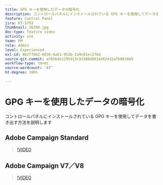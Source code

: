 ```yaml
---
title: GPG キーを使用したデータの暗号化
description: コントロールパネルにインストールされている GPG キーを使用してデータを書き出す方法を説明します。
feature: Control Panel
jira: KT-5793
thumbnail: 36399.jpg
doc-type: feature video
activity: use
team: PM
role: Admin
level: Experienced
exl-id: 8b2ff6b2-6836-4ab1-953b-2a9c81ec576d
source-git-commit: af05bde1295913c93388dd014462e32afb081669
workflow-type: tm+mt
source-wordcount: '47'
ht-degree: 100%

---
```


# GPG キーを使用したデータの暗号化

コントロールパネルにインストールされている GPG キーを使用してデータを書き出す方法を説明します

## Adobe Campaign Standard

>[!VIDEO](https://video.tv.adobe.com/v/36380?quality=12&learn=0n)

## Adobe Campaign V7／V8

>[!VIDEO](https://video.tv.adobe.com/v/36399?quality=12&learn=0n)

